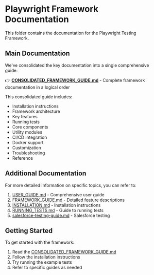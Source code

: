# Playwright Framework Documentation

This folder contains the documentation for the Playwright Testing Framework.

## Main Documentation

We've consolidated the key documentation into a single comprehensive guide:

👉 [**CONSOLIDATED_FRAMEWORK_GUIDE.md**](CONSOLIDATED_FRAMEWORK_GUIDE.md) - Complete framework documentation in a logical order

This consolidated guide includes:
- Installation instructions
- Framework architecture
- Key features
- Running tests
- Core components
- Utility modules
- CI/CD integration
- Docker support
- Customization
- Troubleshooting
- Reference

## Additional Documentation

For more detailed information on specific topics, you can refer to:

1. [USER_GUIDE.md](USER_GUIDE.md) - Comprehensive user guide
2. [FRAMEWORK_GUIDE.md](FRAMEWORK_GUIDE.md) - Detailed feature descriptions
3. [INSTALLATION.md](INSTALLATION.md) - Installation instructions
4. [RUNNING_TESTS.md](guides/RUNNING_TESTS.md) - Guide to running tests
5. [salesforce-testing-guide.md](salesforce-testing-guide.md) - Salesforce testing

## Getting Started

To get started with the framework:

1. Read the [CONSOLIDATED_FRAMEWORK_GUIDE.md](CONSOLIDATED_FRAMEWORK_GUIDE.md)
2. Follow the installation instructions
3. Try running the example tests
4. Refer to specific guides as needed